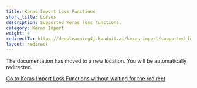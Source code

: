 ```yaml
---
title: Keras Import Loss Functions
short_title: Losses
description: Supported Keras loss functions.
category: Keras Import
weight: 4
redirectTo: https://deeplearning4j.konduit.ai/keras-import/supported-features/losses
layout: redirect
---
```


The documentation has moved to a new location. You will be automatically redirected.
            
[Go to Keras Import Loss Functions without waiting for the redirect](https://deeplearning4j.konduit.ai/keras-import/supported-features/losses)

        